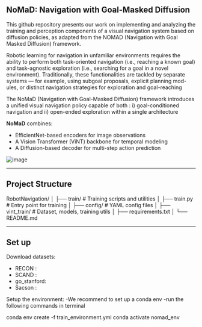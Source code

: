 ## **NoMaD: Navigation with Goal-Masked Diffusion** 

This github repository presents our work on implementing and analyzing the training and
perception components of a visual navigation system based on diffusion policies, as
adapted from the NOMAD (Navigation with Goal Masked Diffusion) framework.

Robotic learning for navigation in unfamiliar environments requires the ability to perform
both task-oriented navigation (i.e., reaching a known goal) and task-agnostic exploration
(i.e., searching for a goal in a novel environment). Traditionally, these functionalities are
tackled by separate systems — for example, using subgoal proposals, explicit planning mod-
ules, or distinct navigation strategies for exploration and goal-reaching

The NoMaD (Navigation with Goal-Masked Diffusion) framework introduces a unified visual
navigation policy capable of both :
i) goal-conditioned navigation and 
ii) open-ended exploration
within a single architecture

**NoMaD** combines:
- EfficientNet-based encoders for image observations
- A Vision Transformer (ViNT) backbone for temporal modeling
- A Diffusion-based decoder for multi-step action prediction
  
![image](https://github.com/user-attachments/assets/b5e531c0-a6b0-4707-b335-f85aef93c979)

---
## Project Structure
RobotNavigation/ 
│ ├── train/ # Training scripts and utilities 
│ ├── train.py # Entry point for training 
│ ├── config/ # YAML config files 
│ ├── vint_train/ # Dataset, models, training utils 
│ ├── requirements.txt
│ └── README.md

---
## Set up
Download datasets:
- RECON :
- SCAND :
- go_stanford:
- Sacson :

Setup the environment:
-We recommend to set up a conda env
-run the following commands in terminal 

conda env create -f train_environment.yml
conda activate nomad_env
